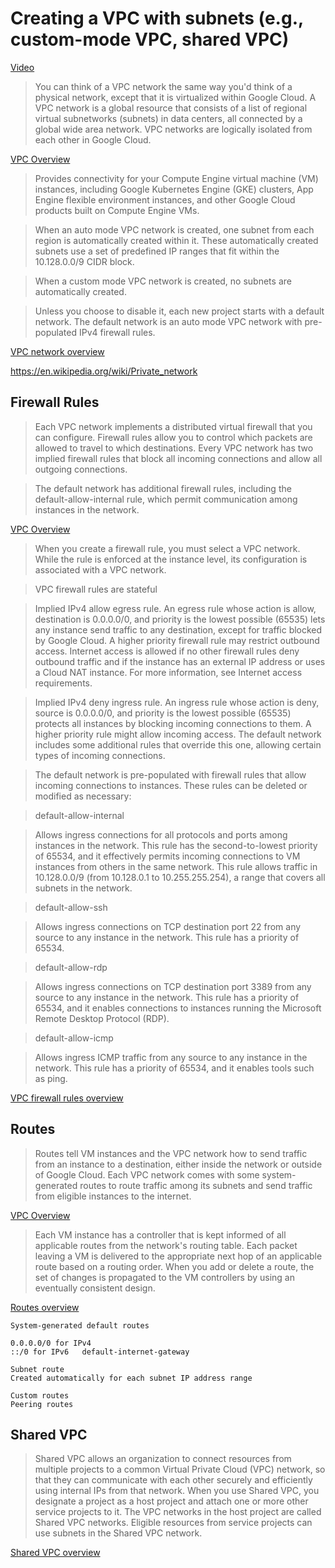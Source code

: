 # Creating a VPC with subnets (e.g., custom-mode VPC, shared VPC)

[Video](https://youtu.be/dHrkMVN6pfk)

> You can think of a VPC network the same way you'd think of a physical network, except that it is virtualized within Google Cloud. A VPC network is a global resource that consists of a list of regional virtual subnetworks (subnets) in data centers, all connected by a global wide area network. VPC networks are logically isolated from each other in Google Cloud.

[VPC Overview](https://cloud.google.com/vpc/docs/overview)

> Provides connectivity for your Compute Engine virtual machine (VM) instances, including Google Kubernetes Engine (GKE) clusters, App Engine flexible environment instances, and other Google Cloud products built on Compute Engine VMs.

> When an auto mode VPC network is created, one subnet from each region is automatically created within it. These automatically created subnets use a set of predefined IP ranges that fit within the 10.128.0.0/9 CIDR block. 

> When a custom mode VPC network is created, no subnets are automatically created. 

> Unless you choose to disable it, each new project starts with a default network. The default network is an auto mode VPC network with pre-populated IPv4 firewall rules. 

[VPC network overview](https://cloud.google.com/vpc/docs/vpc)

https://en.wikipedia.org/wiki/Private_network

## Firewall Rules

> Each VPC network implements a distributed virtual firewall that you can configure. Firewall rules allow you to control which packets are allowed to travel to which destinations. Every VPC network has two implied firewall rules that block all incoming connections and allow all outgoing connections.

> The default network has additional firewall rules, including the default-allow-internal rule, which permit communication among instances in the network.

[VPC Overview](https://cloud.google.com/vpc/docs/overview)

> When you create a firewall rule, you must select a VPC network. While the rule is enforced at the instance level, its configuration is associated with a VPC network.

> VPC firewall rules are stateful

> Implied IPv4 allow egress rule. An egress rule whose action is allow, destination is 0.0.0.0/0, and priority is the lowest possible (65535) lets any instance send traffic to any destination, except for traffic blocked by Google Cloud. A higher priority firewall rule may restrict outbound access. Internet access is allowed if no other firewall rules deny outbound traffic and if the instance has an external IP address or uses a Cloud NAT instance. For more information, see Internet access requirements.

> Implied IPv4 deny ingress rule. An ingress rule whose action is deny, source is 0.0.0.0/0, and priority is the lowest possible (65535) protects all instances by blocking incoming connections to them. A higher priority rule might allow incoming access. The default network includes some additional rules that override this one, allowing certain types of incoming connections.

> The default network is pre-populated with firewall rules that allow incoming connections to instances. These rules can be deleted or modified as necessary:

> default-allow-internal

> Allows ingress connections for all protocols and ports among instances in the network. This rule has the second-to-lowest priority of 65534, and it effectively permits incoming connections to VM instances from others in the same network. This rule allows traffic in 10.128.0.0/9 (from 10.128.0.1 to 10.255.255.254), a range that covers all subnets in the network.

> default-allow-ssh

> Allows ingress connections on TCP destination port 22 from any source to any instance in the network. This rule has a priority of 65534.

> default-allow-rdp

> Allows ingress connections on TCP destination port 3389 from any source to any instance in the network. This rule has a priority of 65534, and it enables connections to instances running the Microsoft Remote Desktop Protocol (RDP).

> default-allow-icmp

> Allows ingress ICMP traffic from any source to any instance in the network. This rule has a priority of 65534, and it enables tools such as ping.

[VPC firewall rules overview](https://cloud.google.com/vpc/docs/firewalls)

## Routes

> Routes tell VM instances and the VPC network how to send traffic from an instance to a destination, either inside the network or outside of Google Cloud. Each VPC network comes with some system-generated routes to route traffic among its subnets and send traffic from eligible instances to the internet.

[VPC Overview](https://cloud.google.com/vpc/docs/overview)

> Each VM instance has a controller that is kept informed of all applicable routes from the network's routing table. Each packet leaving a VM is delivered to the appropriate next hop of an applicable route based on a routing order. When you add or delete a route, the set of changes is propagated to the VM controllers by using an eventually consistent design.

[Routes overview](https://cloud.google.com/vpc/docs/routes)

```
System-generated default routes

0.0.0.0/0 for IPv4
::/0 for IPv6	default-internet-gateway

Subnet route
Created automatically for each subnet IP address range

Custom routes
Peering routes
```

## Shared VPC

> Shared VPC allows an organization to connect resources from multiple projects to a common Virtual Private Cloud (VPC) network, so that they can communicate with each other securely and efficiently using internal IPs from that network. When you use Shared VPC, you designate a project as a host project and attach one or more other service projects to it. The VPC networks in the host project are called Shared VPC networks. Eligible resources from service projects can use subnets in the Shared VPC network.

[Shared VPC overview](https://cloud.google.com/vpc/docs/shared-vpc)
